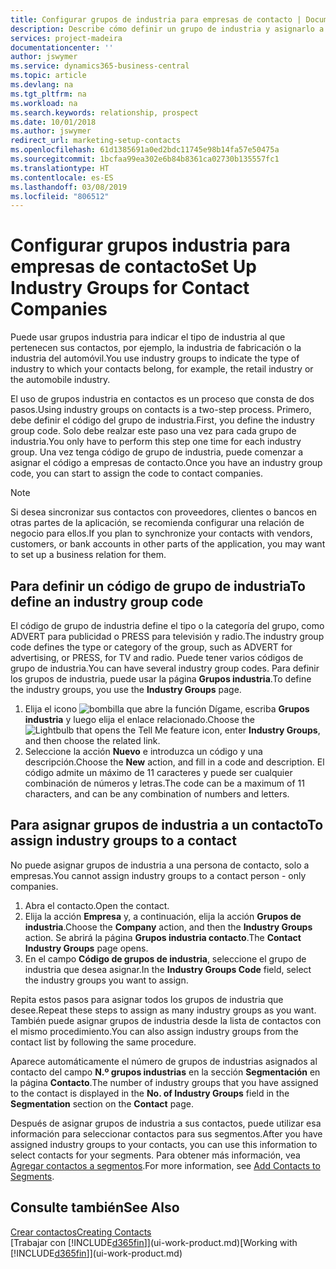 ```yaml
---
title: Configurar grupos de industria para empresas de contacto | Documentos de Microsoft
description: Describe cómo definir un grupo de industria y asignarlo a una empresa de contacto, por ejemplo, en la industria minorista o la industria del automóvil.
services: project-madeira
documentationcenter: ''
author: jswymer
ms.service: dynamics365-business-central
ms.topic: article
ms.devlang: na
ms.tgt_pltfrm: na
ms.workload: na
ms.search.keywords: relationship, prospect
ms.date: 10/01/2018
ms.author: jswymer
redirect_url: marketing-setup-contacts
ms.openlocfilehash: 61d1385691a0ed2bdc11745e98b14fa57e50475a
ms.sourcegitcommit: 1bcfaa99ea302e6b84b8361ca02730b135557fc1
ms.translationtype: HT
ms.contentlocale: es-ES
ms.lasthandoff: 03/08/2019
ms.locfileid: "806512"
---
```

# <a name="set-up-industry-groups-for-contact-companies"></a><span data-ttu-id="052be-103">Configurar grupos industria para empresas de contacto</span><span class="sxs-lookup"><span data-stu-id="052be-103">Set Up Industry Groups for Contact Companies</span></span>
<span data-ttu-id="052be-104">Puede usar grupos industria para indicar el tipo de industria al que pertenecen sus contactos, por ejemplo, la industria de fabricación o la industria del automóvil.</span><span class="sxs-lookup"><span data-stu-id="052be-104">You use industry groups to indicate the type of industry to which your contacts belong, for example, the retail industry or the automobile industry.</span></span>

<span data-ttu-id="052be-105">El uso de grupos industria en contactos es un proceso que consta de dos pasos.</span><span class="sxs-lookup"><span data-stu-id="052be-105">Using industry groups on contacts is a two-step process.</span></span> <span data-ttu-id="052be-106">Primero, debe definir el código del grupo de industria.</span><span class="sxs-lookup"><span data-stu-id="052be-106">First, you define the industry group code.</span></span> <span data-ttu-id="052be-107">Solo debe realzar este paso una vez para cada grupo de industria.</span><span class="sxs-lookup"><span data-stu-id="052be-107">You only have to perform this step one time for each industry group.</span></span> <span data-ttu-id="052be-108">Una vez tenga código de grupo de industria, puede comenzar a asignar el código a empresas de contacto.</span><span class="sxs-lookup"><span data-stu-id="052be-108">Once you have an industry group code, you can start to assign the code to contact companies.</span></span>

> [!NOTE]  
>   <span data-ttu-id="052be-109">Si desea sincronizar sus contactos con proveedores, clientes o bancos en otras partes de la aplicación, se recomienda configurar una relación de negocio para ellos.</span><span class="sxs-lookup"><span data-stu-id="052be-109">If you plan to synchronize your contacts with vendors, customers, or bank accounts in other parts of the application, you may want to set up a business relation for them.</span></span>

## <a name="to-define-an-industry-group-code"></a><span data-ttu-id="052be-110">Para definir un código de grupo de industria</span><span class="sxs-lookup"><span data-stu-id="052be-110">To define an industry group code</span></span>
<span data-ttu-id="052be-111">El código de grupo de industria define el tipo o la categoría del grupo, como ADVERT para publicidad o PRESS para televisión y radio.</span><span class="sxs-lookup"><span data-stu-id="052be-111">The industry group code defines the type or category of the group, such as ADVERT for advertising, or PRESS, for TV and radio.</span></span> <span data-ttu-id="052be-112">Puede tener varios códigos de grupo de industria.</span><span class="sxs-lookup"><span data-stu-id="052be-112">You can have several industry group codes.</span></span> <span data-ttu-id="052be-113">Para definir los grupos de industria, puede usar la página **Grupos industria**.</span><span class="sxs-lookup"><span data-stu-id="052be-113">To define the industry groups, you use the **Industry Groups** page.</span></span>

1. <span data-ttu-id="052be-114">Elija el icono ![bombilla que abre la función Dígame](media/ui-search/search_small.png "Dígame que desea hacer"), escriba **Grupos industria** y luego elija el enlace relacionado.</span><span class="sxs-lookup"><span data-stu-id="052be-114">Choose the ![Lightbulb that opens the Tell Me feature](media/ui-search/search_small.png "Tell me what you want to do") icon, enter **Industry Groups**, and then choose the related link.</span></span>
2. <span data-ttu-id="052be-115">Seleccione la acción **Nuevo** e introduzca un código y una descripción.</span><span class="sxs-lookup"><span data-stu-id="052be-115">Choose the **New** action, and fill in a code and description.</span></span> <span data-ttu-id="052be-116">El código admite un máximo de 11 caracteres y puede ser cualquier combinación de números y letras.</span><span class="sxs-lookup"><span data-stu-id="052be-116">The code can be a maximum of 11 characters, and can be any combination of numbers and letters.</span></span>

## <a name="AssignIndustryGroupContact"></a> <span data-ttu-id="052be-117">Para asignar grupos de industria a un contacto</span><span class="sxs-lookup"><span data-stu-id="052be-117">To assign industry groups to a contact</span></span>
<span data-ttu-id="052be-118">No puede asignar grupos de industria a una persona de contacto, solo a empresas.</span><span class="sxs-lookup"><span data-stu-id="052be-118">You cannot assign industry groups to a contact person - only companies.</span></span>

1. <span data-ttu-id="052be-119">Abra el contacto.</span><span class="sxs-lookup"><span data-stu-id="052be-119">Open the contact.</span></span>
2. <span data-ttu-id="052be-120">Elija la acción **Empresa** y, a continuación, elija la acción **Grupos de industria**.</span><span class="sxs-lookup"><span data-stu-id="052be-120">Choose the **Company** action, and then the **Industry Groups** action.</span></span> <span data-ttu-id="052be-121">Se abrirá la página **Grupos industria contacto**.</span><span class="sxs-lookup"><span data-stu-id="052be-121">The **Contact Industry Groups** page opens.</span></span>
3. <span data-ttu-id="052be-122">En el campo **Código de grupos de industria**, seleccione el grupo de industria que desea asignar.</span><span class="sxs-lookup"><span data-stu-id="052be-122">In the **Industry Groups Code** field, select the industry groups you want to assign.</span></span>

<span data-ttu-id="052be-123">Repita estos pasos para asignar todos los grupos de industria que desee.</span><span class="sxs-lookup"><span data-stu-id="052be-123">Repeat these steps to assign as many industry groups as you want.</span></span> <span data-ttu-id="052be-124">También puede asignar grupos de industria desde la lista de contactos con el mismo procedimiento.</span><span class="sxs-lookup"><span data-stu-id="052be-124">You can also assign industry groups from the contact list by following the same procedure.</span></span>

<span data-ttu-id="052be-125">Aparece automáticamente el número de grupos de industrias asignados al contacto del campo **N.º grupos industrias** en la sección **Segmentación** en la página **Contacto**.</span><span class="sxs-lookup"><span data-stu-id="052be-125">The number of industry groups that you have assigned to the contact is displayed in the **No. of Industry Groups** field in the **Segmentation** section on the **Contact** page.</span></span>

<span data-ttu-id="052be-126">Después de asignar grupos de industria a sus contactos, puede utilizar esa información para seleccionar contactos para sus segmentos.</span><span class="sxs-lookup"><span data-stu-id="052be-126">After you have assigned industry groups to your contacts, you can use this information to select contacts for your segments.</span></span> <span data-ttu-id="052be-127">Para obtener más información, vea [Agregar contactos a segmentos](marketing-add-contact-segment.md).</span><span class="sxs-lookup"><span data-stu-id="052be-127">For more information, see [Add Contacts to Segments](marketing-add-contact-segment.md).</span></span>

## <a name="see-also"></a><span data-ttu-id="052be-128">Consulte también</span><span class="sxs-lookup"><span data-stu-id="052be-128">See Also</span></span>
[<span data-ttu-id="052be-129">Crear contactos</span><span class="sxs-lookup"><span data-stu-id="052be-129">Creating Contacts</span></span>](marketing-create-contact-companies.md)  
<span data-ttu-id="052be-130">[Trabajar con [!INCLUDE[d365fin](includes/d365fin_md.md)]](ui-work-product.md)</span><span class="sxs-lookup"><span data-stu-id="052be-130">[Working with [!INCLUDE[d365fin](includes/d365fin_md.md)]](ui-work-product.md)</span></span>
